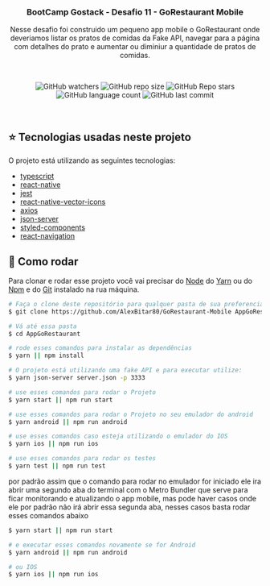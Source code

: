 <h3 align="center">
	BootCamp Gostack - Desafio 11 - GoRestaurant Mobile
</h3>

</div>
<p align="center">
  Nesse desafio foi construido um pequeno app mobile o GoRestaurant onde deveriamos listar os pratos de comidas da Fake API, navegar para a página com detalhes do prato e aumentar ou diminiur a quantidade de pratos de comidas.
</p>

<br/>

<p align="center">
  <img alt="GitHub watchers" src="https://img.shields.io/github/watchers/AlexBitar80/GoRestaurant-Mobile?style=social">

  <img alt="GitHub repo size" src="https://img.shields.io/github/repo-size/AlexBitar80/GoRestaurant-Mobile">

  <img alt="GitHub Repo stars" src="https://img.shields.io/github/stars/AlexBitar80/GoRestaurant-Mobile?style=social">

  <img alt="GitHub language count" src="https://img.shields.io/github/languages/count/AlexBitar80/GoRestaurant-Mobile">

  <img alt="GitHub last commit" src="https://img.shields.io/github/last-commit/AlexBitar80/GoRestaurant-Mobile">
</p>

<br/>

## :star: Tecnologias usadas neste projeto

O projeto está utilizando as seguintes tecnologias:

-  [typescript](https://www.typescriptlang.org/)
-  [react-native](https://reactnative.dev/)
-  [jest](https://jestjs.io/)
-  [react-native-vector-icons](https://www.npmjs.com/package/react-native-vector-icons)
-  [axios](https://www.npmjs.com/package/axios)
-  [json-server](https://www.npmjs.com/package/json-server)
-  [styled-components](https://styled-components.com/)
-  [react-navigation](https://reactnavigation.org/)

## :rocket: Como rodar
Para clonar e rodar esse projeto você vai precisar do [Node](https://nodejs.org/en/) do [Yarn](https://yarnpkg.com/) ou do [Npm](https://www.npmjs.com/get-npm) e do [Git](https://git-scm.com/) instalado na rua máquina.

```bash
# Faça o clone deste repositório para qualquer pasta de sua preferencia
$ git clone https://github.com/AlexBitar80/GoRestaurant-Mobile AppGoRestaurant

# Vá até essa pasta
$ cd AppGoRestaurant

# rode esses comandos para instalar as dependências
$ yarn || npm install

# O projeto está utilizando uma fake API e para executar utilize:
$ yarn json-server server.json -p 3333

# use esses comandos para rodar o Projeto
$ yarn start || npm run start

# use esses comandos para rodar o Projeto no seu emulador do android
$ yarn android || npm run android

# use esses comandos caso esteja utilizando o emulador do IOS
$ yarn ios || npm run ios

# use esses comandos para rodar os testes
$ yarn test || npm run test
```

por padrão assim que o comando para rodar no emulador for iniciado ele ira abrir uma segundo aba do terminal com o Metro Bundler que serve para ficar monitorando e atualizando o app mobile, mas pode haver casos onde ele por padrão não irá abrir essa segunda aba, nesses casos basta rodar esses comandos abaixo

```bash
$ yarn start || npm run start

# e executar esses comandos novamente se for Android
$ yarn android || npm run android

# ou IOS
$ yarn ios || npm run ios
```
